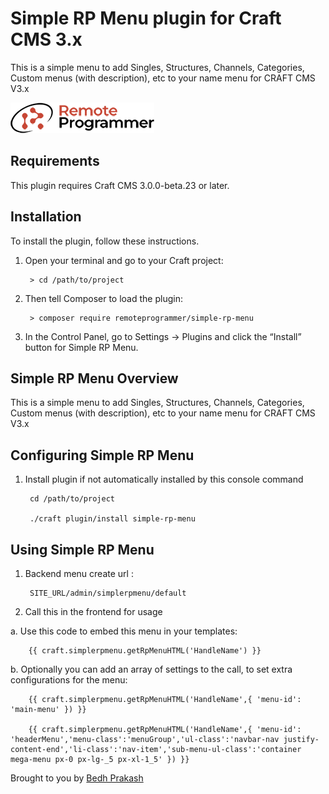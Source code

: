 # Simple RP Menu plugin for Craft CMS 3.x

This is a simple menu to add Singles, Structures, Channels, Categories, Custom menus (with description), etc to your name menu for CRAFT CMS V3.x

![Screenshot](resources/img/plugin-logo.png)

## Requirements

This plugin requires Craft CMS 3.0.0-beta.23 or later.

## Installation

To install the plugin, follow these instructions.

1. Open your terminal and go to your Craft project:

        > cd /path/to/project

2. Then tell Composer to load the plugin:

        > composer require remoteprogrammer/simple-rp-menu

3. In the Control Panel, go to Settings → Plugins and click the “Install” button for Simple RP Menu.

## Simple RP Menu Overview

This is a simple menu to add Singles, Structures, Channels, Categories, Custom menus (with description), etc to your name menu for CRAFT CMS V3.x

## Configuring Simple RP Menu

1. Install plugin if not automatically installed by this console command

        cd /path/to/project
        
        ./craft plugin/install simple-rp-menu
        
## Using Simple RP Menu

1. Backend menu create url :

        SITE_URL/admin/simplerpmenu/default

2. Call this in the frontend for usage

  a. Use this code to embed this menu in your templates:

        {{ craft.simplerpmenu.getRpMenuHTML('HandleName') }}
  
  b. Optionally you can add an array of settings to the call, to set extra configurations for the menu:

        {{ craft.simplerpmenu.getRpMenuHTML('HandleName',{ 'menu-id': 'main-menu' }) }}
        
        {{ craft.simplerpmenu.getRpMenuHTML('HandleName',{ 'menu-id': 'headerMenu','menu-class':'menuGroup','ul-class':'navbar-nav justify-content-end','li-class':'nav-item','sub-menu-ul-class':'container mega-menu px-0 px-lg-_5 px-xl-1_5' }) }}

Brought to you by [Bedh Prakash](https://github.com/bedh-rp)
